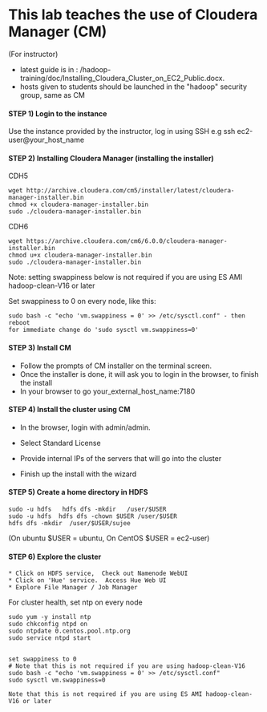 # This lab teaches the use of Cloudera Manager (CM)

(For instructor)
- latest guide is in : /hadoop-training/doc/Installing_Cloudera_Cluster_on_EC2_Public.docx.
- hosts given to students should be launched in the "hadoop" security group, same as CM

#### STEP 1)  Login to the instance
 Use the instance provided by the instructor, log in using SSH
 e.g
    ssh ec2-user@your_host_name

#### STEP 2) Installing Cloudera Manager (installing the installer)

CDH5  
    
    wget http://archive.cloudera.com/cm5/installer/latest/cloudera-manager-installer.bin
    chmod +x cloudera-manager-installer.bin
    sudo ./cloudera-manager-installer.bin
    
CDH6

    wget https://archive.cloudera.com/cm6/6.0.0/cloudera-manager-installer.bin    
    chmod u+x cloudera-manager-installer.bin
    sudo ./cloudera-manager-installer.bin
    
Note: setting swappiness below is not required if you are using ES AMI hadoop-clean-V16 or later

Set swappiness to 0 on every node, like this:

    sudo bash -c "echo 'vm.swappiness = 0' >> /etc/sysctl.conf" - then reboot
    for immediate change do 'sudo sysctl vm.swappiness=0'

#### STEP 3) Install CM

* Follow the prompts of CM installer on the terminal screen.  
* Once the installer is done, it will ask you to login in the browser, to finish the install
* In your browser to go  your_external_host_name:7180

#### STEP 4) Install the cluster using CM
    
* In the browser, login with admin/admin.

* Select Standard License

* Provide internal IPs of the servers that will go into the cluster

* Finish up the install with the wizard

#### STEP 5) Create a home directory in HDFS

    sudo -u hdfs   hdfs dfs -mkdir   /user/$USER
    sudo -u hdfs  hdfs dfs -chown $USER /user/$USER
    hdfs dfs -mkdir  /user/$USER/sujee

(On ubuntu $USER = ubuntu,  On CentOS $USER = ec2-user)

#### STEP 6) Explore the cluster

    * Click on HDFS service,  Check out Namenode WebUI
    * Click on 'Hue' service.  Access Hue Web UI
    * Explore File Manager / Job Manager

For cluster health, set ntp on every node

	sudo yum -y install ntp
	sudo chkconfig ntpd on
	sudo ntpdate 0.centos.pool.ntp.org
	sudo service ntpd start
	
	
	set swappiness to 0
    # Note that this is not required if you are using hadoop-clean-V16
    sudo bash -c "echo 'vm.swappiness = 0' >> /etc/sysctl.conf"
    sudo sysctl vm.swappiness=0
    
	Note that this is not required if you are using ES AMI hadoop-clean-V16 or later

